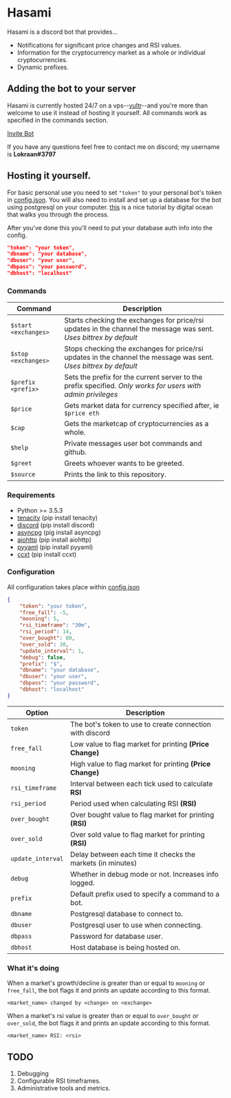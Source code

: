 # Hasami
Hasami is a discord bot that provides...
- Notifications for significant price changes and RSI values.
- Information for the cryptocurrency market as a whole or individual cryptocurrencies.
- Dynamic prefixes.


## Adding the bot to your server
Hasami is currently hosted 24/7 on a vps--[vultr](https://www.vultr.com/?ref=7308111)--and you're more than welcome to use it instead of hosting it yourself. All commands work as specified in the commands section.

[Invite Bot](https://discordapp.com/oauth2/authorize?client_id=392534322894340096&scope=bot)

If you have any questions feel free to contact me on discord; my username is **Lokraan#3797**


## Hosting it yourself.
For basic personal use you need to set `"token"` to your personal bot's token in [config.json](/config.json). You will also need to install and set up a database for the bot using postgresql on your computer. 
[this](https://www.digitalocean.com/community/tutorials/how-to-install-and-use-postgresql-on-ubuntu-16-04) is a nice tutorial by digital ocean that walks you through the process. 

After you've done this you'll need to put your database auth info into the config.


```json
"token": "your token",
"dbname": "your database",
"dbuser": "your user",
"dbpass": "your password",
"dbhost": "localhost"
```

### Commands
| Command  | Description|
| ------ | ---------- |
| `$start <exchanges>`  | Starts checking the exchanges for price/rsi updates in the channel the message was sent. *Uses bittrex by default*| 
| `$stop <exchanges>`   | Stops checking the exchanges for price/rsi updates in the channel the message was sent.  *Uses bittrex by default*| 
| `$prefix <prefix>`    | Sets the prefix for the current server to the prefix specified. *Only works for users with admin privileges*      |
| `$price`  | Gets market data for currency specified after, ie `$price eth` |
| `$cap`    | Gets the marketcap of cryptocurrencies as a whole.             |
| `$help`   | Private messages user bot commands and github.                 |
| `$greet`  | Greets whoever wants to be greeted. |
| `$source` | Prints the link to this repository. |


### Requirements
- Python >= 3.5.3
- [tenacity](https://github.com/jd/tenacity) (pip install tenacity)
- [discord](https://github.com/Rapptz/discord.py) (pip install discord)
- [asyncpg](https://github.com/MagicStack/asyncpg) (pig install asyncpg)
- [aiohttp](https://github.com/aio-libs/aiohttp) (pip install aiohttp)
- [pyyaml](https://github.com/yaml/pyyaml) (pip install pyyaml)
- [ccxt](https://github.com/ccxt/ccxt) (pip install ccxt)


### Configuration
All configuration takes place within [config.json](/config.json)

```json
{
	"token": "your token",
	"free_fall": -5,
	"mooning": 5,
	"rsi_timeframe": "30m",
	"rsi_period": 14, 
	"over_bought": 80,
	"over_sold": 30,
	"update_interval": 1,
	"debug": false,
	"prefix": "$",
	"dbname": "your database",
	"dbuser": "your user",
	"dbpass": "your password",
	"dbhost": "localhost"
}
```

| Option  | Description | 
| ----- | ----------- | 
| `token`     | The bot's token to use to create connection with discord | 
| `free_fall` | Low value to flag market for printing **(Price Change)**|
| `mooning`   | High value to flag market for printing **(Price Change)** |
| `rsi_timeframe`  | Interval between each tick used to calculate **RSI** |
| `rsi_period`  | Period used when calculating RSI **(RSI)** |
| `over_bought` | Over bought value to flag market for printing **(RSI)** |
| `over_sold`   | Over sold value to flag market for printing **(RSI)** | 
| `update_interval` | Delay between each time it checks the markets (in minutes) |
| `debug`           | Whether in debug mode or not. Increases info logged. |
| `prefix` | Default prefix used to specify a command to a bot. |
| `dbname` | Postgresql database to connect to. |
| `dbuser` | Postgresql user to use when connecting. | 
| `dbpass` | Password for database user. |
| `dbhost` | Host database is being hosted on. |


### What it's doing
When a market's growth/decline is greater than or equal to `mooning` or `free_fall`, the bot flags it and prints an update according to this format.
```
<market_name> changed by <change> on <exchange>
```

When a market's rsi value is greater than or equal to `over_bought` or `over_sold`, the bot flags it and prints an update according to this format.
```
<market_name> RSI: <rsi>
```

## TODO
1. Debugging
2. Configurable RSI timeframes.
3. Administrative tools and metrics.
